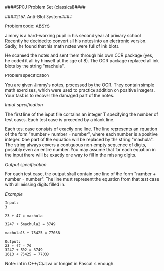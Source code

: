 ####SPOJ Problem Set (classical)####

####2157. Anti-Blot System####

Problem code: [ABSYS](http://www.spoj.com/problems/ABSYS/)



 
Jimmy is a hard-working pupil in his second year at primary school. Recently he decided to convert all his notes into an electronic version. Sadly, he found that his math notes were full of ink blots.

He scanned the notes and sent them through his own OCR package (yes, he coded it all by himself at the age of 8). The OCR package replaced all ink blots by the string "machula".

Problem specification

You are given Jimmy's notes, processed by the OCR. They contain simple math exercises, which were used to practice addition on positive integers. Your task is to recover the damaged part of the notes.

_Input specification_

The first line of the input file contains an integer T specifying the number of test cases. Each test case is preceded by a blank line.

Each test case consists of exactly one line. The line represents an equation of the form "number + number = number", where each number is a positive integer. One part of the equation will be replaced by the string "machula". The string always covers a contiguous non-empty sequence of digits, possibly even an entire number. You may assume that for each equation in the input there will be exactly one way to fill in the missing digits.

_Output specification_

For each test case, the output shall contain one line of the form "number + number = number". The line must represent the equation from that test case with all missing digits filled in.

_Example_
```
Input:
3

23 + 47 = machula

3247 + 5machula2 = 3749

machula13 + 75425 = 77038

Output:
23 + 47 = 70
3247 + 502 = 3749
1613 + 75425 = 77038
```
Note: int in C++/C/Java or longint in Pascal is enough.
